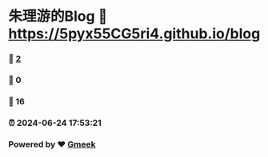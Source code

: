# 朱理游的Blog :link: https://5pyx55CG5ri4.github.io/blog 
### :page_facing_up: [2](https://5pyx55CG5ri4.github.io/blog/tag.html) 
### :speech_balloon: 0 
### :hibiscus: 16 
### :alarm_clock: 2024-06-24 17:53:21 
### Powered by :heart: [Gmeek](https://github.com/Meekdai/Gmeek)
